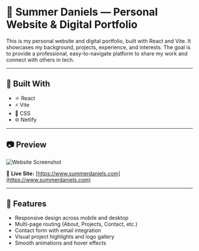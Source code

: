 # 📌 Summer Daniels — Personal Website & Digital Portfolio

This is my personal website and digital portfolio, built with React and Vite. It showcases my background, projects, experience, and interests. The goal is to provide a professional, easy-to-navigate platform to share my work and connect with others in tech.

---

## 🔧 Built With

- ⚛️ React  
- ⚡ Vite  
- 🎨 CSS    
- 🌐 Netlify 

---

## 📷 Preview

![Website Screenshot](./public/project-screen.png)

🔗 **Live Site:** [https://www.summerdaniels.com](https://www.summerdaniels.com)

---

## 🧠 Features

- Responsive design across mobile and desktop
- Multi-page routing (About, Projects, Contact, etc.)
- Contact form with email integration
- Visual project highlights and logo gallery
- Smooth animations and hover effects
